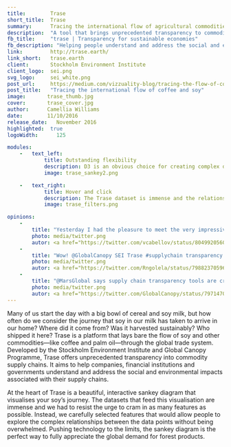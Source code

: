 ```yaml
---
title:        Trase
short_title:  Trase
summary:      Tracing the international flow of agricultural commodities
description:  "A tool that brings unprecedented transparency to commodity supply chains"
fb_title:     "trase | Transparency for sustainable economies"
fb_description: "Helping people understand and address the social and environmental impacts of their supply chains"
link:         http://trase.earth/
link_short:   trase.earth
client:       Stockholm Environment Institute
client_logo:  sei.png
svg_logo:     sei_white.png
post_url:     https://medium.com/vizzuality-blog/tracing-the-flow-of-coffee-and-soy-85d0b346c4d0#.isk4ewfio
post_title:   "Tracing the international flow of coffee and soy"
image:       trase_thumb.jpg
cover:       trase_cover.jpg
author:      Camellia Williams
date:        11/10/2016
release_date:   November 2016          
highlighted:  true
logoWidth:      125

modules:
    -   text_left:        
            title: Outstanding flexibility 
            description: D3 is an obvious choice for creating complex data visualisations and Trase uses the latest iteration of this library with a completely customised layout for the boundary-pushing sankey diagram. In just a few lines of code, D3 turned a static sankey into a fully animated visualisation of trade data. Using Redux alongside D3 helped us deal with complex interaction flows within the data and meant we could keep the entire application state— including enabled filters, selected nodes and selected regions on the map—in a simple Javascript object and open up the option to share detailed stories drawn from the data.  
            image: trase_sankey2.png

    -   text_right:
            title: Hover and click
            description: The Trase dataset is immense and the relationships between the data points are convoluted, but that doesn’t mean the user experience should be complicated. We took great care with the design of the interface, incorporating simple hover and click interactions so users can perform complex filters on the sankey that help them draw insights. In just two clicks, it’s possible to compare multiple geospatial indicators on the map as the website automatically changes between single value and bivariate choropleths. To maximise the use of space, we doubled up the main title on the data visualisation page as a geospatial and temporal filter for the data. 
            image: trase_filters.png

opinions:
    -
        title: "Yesterday I had the pleasure to meet the very impressive work of @Vizzuality on environmental data vizs. Do not miss"
        photo: media/twitter.png
        autor: <a href="https://twitter.com/vcabellov/status/804992056020127744"> Violeta Cabello </a>
    -
        title: "Wow! @GlobalCanopy SEI Trase #supplychain transparency tool!"
        photo: media/twitter.png
        autor: <a href="https://twitter.com/Rngolela/status/798823705962954752"> Ruth Metzel </a>
    -
        title: "@MarsGlobal says supply chain transparency tools are critically important http://www.trase.earth "
        photo: media/twitter.png
        autor: <a href="https://twitter.com/GlobalCanopy/status/797147016220577797"> </a>
---
```

Many of us start the day with a big bowl of cereal and soy milk, but how often do we consider the journey that soy in our milk has taken to arrive in our home? Where did it come from? Was it harvested sustainably? Who shipped it here? Trase is a platform that lays bare the flow of soy and other commodities—like coffee and palm oil—through the global trade system. Developed by the Stockholm Environment Institute and Global Canopy Programme, Trase offers unprecedented transparency into commodity supply chains. It aims to help companies, financial institutions and governments understand and address the social and environmental impacts associated with their supply chains.

At the heart of Trase is a beautiful, interactive sankey diagram that visualises your soy’s journey. The datasets that feed this visualisation are immense and we had to resist the urge to cram in as many features as possible. Instead, we carefully selected features that would allow people to explore the complex relationships between the data points without being overwhelmed. Pushing technology to the limits, the sankey diagram is the perfect way to fully appreciate the global demand for forest products.
